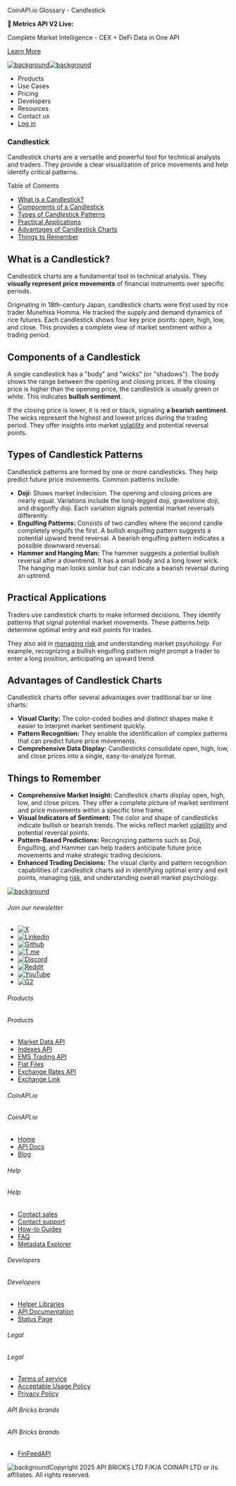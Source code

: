 CoinAPI.io Glossary - Candlestick

**🚀 Metrics API V2 Live:**

Complete Market Intelligence - CEX + DeFi Data in One API

[Learn More](https://www.coinapi.io/blog/metrics-api-v2-trading-volume-analysis-and-on-chain-metrics)

[![background](https://cdn.sanity.io/images/o65xz72l/production/268144c90959611dea3e360f81e4549c3cd03fd0-142x34.svg)![background](https://cdn.sanity.io/images/o65xz72l/production/e0ca0c29b08cb53631d77de4a84246da316d55d2-142x34.svg)](/)

* Products
* Use Cases
* Pricing
* Developers
* Resources
* Contact us
* [Log in](https://console.coinapi.io/)

### Candlestick

Candlestick charts are a versatile and powerful tool for technical analysts and traders. They provide a clear visualization of price movements and help identify critical patterns.

Table of Contents

* [What is a Candlestick?](#link-420ea876f7b1)
* [Components of a Candlestick](#link-e663ba24d5e0)
* [Types of Candlestick Patterns](#link-40981d864a18)
* [Practical Applications](#link-19e79ad7b172)
* [Advantages of Candlestick Charts](#link-5ce346581fa7)
* [Things to Remember](#link-73e2caef9fcf)

What is a Candlestick?
----------------------

Candlestick charts are a fundamental tool in technical analysis. They **visually represent price movements** of financial instruments over specific periods.

Originating in 18th-century Japan, candlestick charts were first used by rice trader Munehisa Homma. He tracked the supply and demand dynamics of rice futures. Each candlestick shows four key price points: open, high, low, and close. This provides a complete view of market sentiment within a trading period.

Components of a Candlestick
---------------------------

A single candlestick has a "body" and "wicks" (or "shadows"). The body shows the range between the opening and closing prices. If the closing price is higher than the opening price, the candlestick is usually green or white. This indicates **bullish sentiment**.

If the closing price is lower, it is red or black, signaling **a bearish sentiment**. The wicks represent the highest and lowest prices during the trading period. They offer insights into market [volatility](https://www.coinapi.io/learn/glossary/volatility) and potential reversal points.

Types of Candlestick Patterns
-----------------------------

Candlestick patterns are formed by one or more candlesticks. They help predict future price movements. Common patterns include:

* **Doji:** Shows market indecision. The opening and closing prices are nearly equal. Variations include the long-legged doji, gravestone doji, and dragonfly doji. Each variation signals potential market reversals differently.
* **Engulfing Patterns:** Consists of two candles where the second candle completely engulfs the first. A bullish engulfing pattern suggests a potential upward trend reversal. A bearish engulfing pattern indicates a possible downward reversal.
* **Hammer and Hanging Man:** The hammer suggests a potential bullish reversal after a downtrend. It has a small body and a long lower wick. The hanging man looks similar but can indicate a bearish reversal during an uptrend.

Practical Applications
----------------------

Traders use candlestick charts to make informed decisions. They identify patterns that signal potential market movements. These patterns help determine optimal entry and exit points for trades.

They also aid in [managing risk](https://www.coinapi.io/learn/glossary/risk-management) and understanding market psychology. For example, recognizing a bullish engulfing pattern might prompt a trader to enter a long position, anticipating an upward trend.

Advantages of Candlestick Charts
--------------------------------

Candlestick charts offer several advantages over traditional bar or line charts:

* **Visual Clarity:** The color-coded bodies and distinct shapes make it easier to interpret market sentiment quickly.
* **Pattern Recognition:** They enable the identification of complex patterns that can predict future price movements.
* **Comprehensive Data Display:** Candlesticks consolidate open, high, low, and close prices into a single, easy-to-analyze format.

Things to Remember
------------------

* **Comprehensive Market Insight:** Candlestick charts display open, high, low, and close prices. They offer a complete picture of market sentiment and price movements within a specific time frame.
* **Visual Indicators of Sentiment:** The color and shape of candlesticks indicate bullish or bearish trends. The wicks reflect market [volatility](https://www.coinapi.io/learn/glossary/volatility) and potential reversal points.
* **Pattern-Based Predictions:** Recognizing patterns such as Doji, Engulfing, and Hammer can help traders anticipate future price movements and make strategic trading decisions.
* **Enhanced Trading Decisions:** The visual clarity and pattern recognition capabilities of candlestick charts aid in identifying optimal entry and exit points, managing [risk](https://www.coinapi.io/learn/glossary/risk-management), and understanding overall market psychology.

[![background](https://cdn.sanity.io/images/o65xz72l/production/99475f0760777c30125556b2707e1e8f77f2fba0-179x42.svg)](/)

###### Join our newsletter

* [![X](https://cdn.sanity.io/images/o65xz72l/production/89a93ecdd3eaa62f0d2bad091ff6d92a31e9c372-28x28.svg)](https://twitter.com/realcoinapi "X")
* [![Linkedin](https://cdn.sanity.io/images/o65xz72l/production/be666e8656abe83e43c1db9a3ab76d44b9af5cb5-28x28.svg)](https://www.linkedin.com/company/coinapi "Linkedin")
* [![Github](https://cdn.sanity.io/images/o65xz72l/production/80703d2d9baaef7e7f5471a54a720b9383a63aab-28x28.svg)](https://github.com/coinapi/coinapi-sdk "Github")
* [![T.me](https://cdn.sanity.io/images/o65xz72l/production/39be23a1db383ad12c3e9d4bebae9bc77bf59b8b-28x28.svg)](https://t.me/coinapiofficial "T.me")
* [![Discord](https://cdn.sanity.io/images/o65xz72l/production/9862f060f9b89536f18d4e8770a11bfb00c3e3fd-30x28.svg)](https://discord.gg/vgJbjjsVaC "Discord")
* [![Reddit](https://cdn.sanity.io/images/o65xz72l/production/d02e41d1eab87d289f2bc6a390bcd0c7def1b7ac-30x28.svg)](https://www.reddit.com/r/CoinAPI/ "Reddit")
* [![YouTube](https://cdn.sanity.io/images/o65xz72l/production/535425f0f99df8b6173d663721f8941430d637b2-28x28.svg)](https://www.youtube.com/@CoinAPI_Official "YouTube")
* [![G2](/_next/image?url=https%3A%2F%2Fcdn.sanity.io%2Fimages%2Fo65xz72l%2Fproduction%2F4b1d455c2cab4bf625e7cc96a1b74695c0b3c4bc-28x28.png&w=64&q=75)](https://www.g2.com/products/coinapi/reviews "G2")

###### Products

###### Products

* [Market Data API](/products/market-data-api)
* [Indexes API](/products/indexes-api)
* [EMS Trading API](/products/ems-api)
* [Flat Files](/products/flat-files)
* [Exchange Rates API](/products/exchange-rates-api)
* [Exchange Link](https://www.coinapi.io/products/exchange-link)

###### CoinAPI.io

###### CoinAPI.io

* [Home](https://www.coinapi.io/)
* [API Docs](https://docs.coinapi.io/?_gl=1*jgom05*_gcl_au*NTIxNjU3NzExLjE3MzU1OTM0MTE.*_ga*OTI3MDg0NzQ2LjE3MzU1OTM0MDk.*_ga_063767QGZW*MTczODA3Mzc5MC43My4wLjE3MzgwNzM3OTAuNjAuMC4w*_ga_EXCQW96F7R*MTczODA3Mzc5MC4xMjEuMC4xNzM4MDczNzkwLjAuMC4w)
* [Blog](https://www.coinapi.io/blog)

###### Help

###### Help

* [Contact sales](/contact-us)
* [Contact support](https://console.coinapi.io/?link=/support-tickets)
* [How-to Guides](https://docs.coinapi.io/market-data/how-to-guides/?_gl=1*16m3ndl*_gcl_au*NTIxNjU3NzExLjE3MzU1OTM0MTE.*_ga*OTI3MDg0NzQ2LjE3MzU1OTM0MDk.*_ga_063767QGZW*MTczODA3Mzc5MC43My4wLjE3MzgwNzM3OTAuNjAuMC4w*_ga_EXCQW96F7R*MTczODA3Mzc5MC4xMjEuMC4xNzM4MDczNzkwLjAuMC4w)
* [FAQ](https://docs.coinapi.io/general/faq/?_gl=1*dfjpiw*_gcl_au*NTIxNjU3NzExLjE3MzU1OTM0MTE.*_ga*OTI3MDg0NzQ2LjE3MzU1OTM0MDk.*_ga_063767QGZW*MTczODA3Mzc5MC43My4wLjE3MzgwNzM3OTAuNjAuMC4w*_ga_EXCQW96F7R*MTczODA3Mzc5MC4xMjEuMC4xNzM4MDczNzkwLjAuMC4w)
* [Metadata Explorer](https://docs.coinapi.io/market-data/metadata-tables/introduction)

###### Developers

###### Developers

* [Helper Libraries](https://github.com/api-bricks/api-bricks-sdk/)
* [API Documentation](https://docs.coinapi.io/?_gl=1*iuavdb*_gcl_au*NTIxNjU3NzExLjE3MzU1OTM0MTE.*_ga*OTI3MDg0NzQ2LjE3MzU1OTM0MDk.*_ga_063767QGZW*MTczODA3Mzc5MC43My4wLjE3MzgwNzM3OTAuNjAuMC4w*_ga_EXCQW96F7R*MTczODA3Mzc5MC4xMjEuMC4xNzM4MDczNzkwLjAuMC4w)
* [Status Page](https://status.coinapi.io/?_gl=1*1ww1bbe*_gcl_au*NTIxNjU3NzExLjE3MzU1OTM0MTE.*_ga*OTI3MDg0NzQ2LjE3MzU1OTM0MDk.*_ga_063767QGZW*MTczODA3Mzc5MC43My4wLjE3MzgwNzM3OTAuNjAuMC4w*_ga_EXCQW96F7R*MTczODA3Mzc5MC4xMjEuMC4xNzM4MDczNzkwLjAuMC4w)

###### Legal

###### Legal

* [Terms of service](/legal#terms)
* [Acceptable Usage Policy](/legal#aup)
* [Privacy Policy](/legal#policy)

###### API Bricks brands

###### API Bricks brands

* [FinFeedAPI](https://finfeedapi.com/?utm_source=coinapi.io&utm_medium=referral&utm_campaign=footer)

![background](https://cdn.sanity.io/images/o65xz72l/production/5f005fa1cc9dc85c59ae054bb4a4838566b65c4e-25x26.svg)Copyright 2025 API BRICKS LTD F/K/A COINAPI LTD or its affiliates. All rights reserved.
